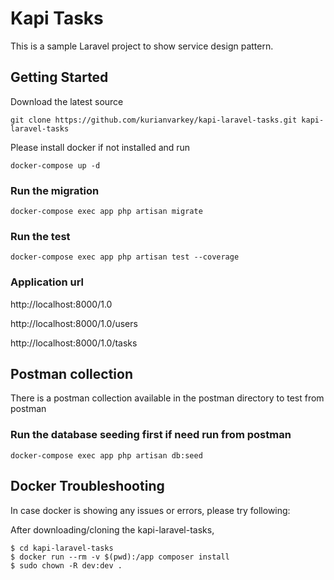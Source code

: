 # Kapi Tasks
This is a sample Laravel project to show service design pattern.

## Getting Started

Download the latest source
```
git clone https://github.com/kurianvarkey/kapi-laravel-tasks.git kapi-laravel-tasks
```

Please install docker if not installed and run 

```
docker-compose up -d
```

### Run the migration
```
docker-compose exec app php artisan migrate
```

### Run the test
```
docker-compose exec app php artisan test --coverage
```

### Application url
http://localhost:8000/1.0

http://localhost:8000/1.0/users

http://localhost:8000/1.0/tasks


## Postman collection
There is a postman collection available in the postman directory to test from postman

### Run the database seeding first if need run from postman
```
docker-compose exec app php artisan db:seed
```

## Docker Troubleshooting
In case docker is showing any issues or errors, please try following:

After downloading/cloning the kapi-laravel-tasks,

```
$ cd kapi-laravel-tasks
$ docker run --rm -v $(pwd):/app composer install
$ sudo chown -R dev:dev .
```